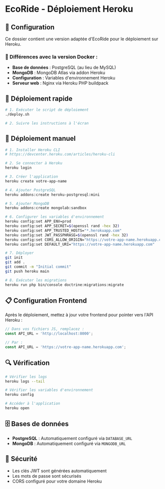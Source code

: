 # EcoRide - Déploiement Heroku

## 🎯 Configuration

Ce dossier contient une version adaptée d'EcoRide pour le déploiement sur Heroku.

### 🔄 Différences avec la version Docker :

- **Base de données** : PostgreSQL (au lieu de MySQL)
- **MongoDB** : MongoDB Atlas via addon Heroku
- **Configuration** : Variables d'environnement Heroku
- **Serveur web** : Nginx via Heroku PHP buildpack

## 🚀 Déploiement rapide

```bash
# 1. Exécuter le script de déploiement
./deploy.sh

# 2. Suivre les instructions à l'écran
```

## 🔧 Déploiement manuel

```bash
# 1. Installer Heroku CLI
# https://devcenter.heroku.com/articles/heroku-cli

# 2. Se connecter à Heroku
heroku login

# 3. Créer l'application
heroku create votre-app-name

# 4. Ajouter PostgreSQL
heroku addons:create heroku-postgresql:mini

# 5. Ajouter MongoDB
heroku addons:create mongolab:sandbox

# 6. Configurer les variables d'environnement
heroku config:set APP_ENV=prod
heroku config:set APP_SECRET=$(openssl rand -hex 32)
heroku config:set APP_TRUSTED_HOSTS="*.herokuapp.com"
heroku config:set JWT_PASSPHRASE=$(openssl rand -hex 32)
heroku config:set CORS_ALLOW_ORIGIN="https://votre-app-name.herokuapp.com"
heroku config:set DEFAULT_URI="https://votre-app-name.herokuapp.com"

# 7. Déployer
git init
git add .
git commit -m "Initial commit"
git push heroku main

# 8. Exécuter les migrations
heroku run php bin/console doctrine:migrations:migrate
```

## 📋 Configuration Frontend

Après le déploiement, mettez à jour votre frontend pour pointer vers l'API Heroku :

```javascript
// Dans vos fichiers JS, remplacez :
const API_URL = 'http://localhost:8000';

// Par :
const API_URL = 'https://votre-app-name.herokuapp.com';
```

## 🔍 Vérification

```bash
# Vérifier les logs
heroku logs --tail

# Vérifier les variables d'environnement
heroku config

# Accéder à l'application
heroku open
```

## 🗄️ Bases de données

- **PostgreSQL** : Automatiquement configuré via `DATABASE_URL`
- **MongoDB** : Automatiquement configuré via `MONGODB_URL`

## 🔐 Sécurité

- Les clés JWT sont générées automatiquement
- Les mots de passe sont sécurisés
- CORS configuré pour votre domaine Heroku
